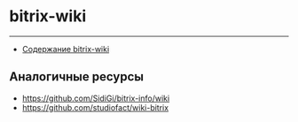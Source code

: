 # bitrix-wiki
***
  - [Содержание bitrix-wiki](https://github.com/Shevtcoff/bitrix-wiki/wiki)
  
  
## Аналогичные ресурсы
 - https://github.com/SidiGi/bitrix-info/wiki
 - https://github.com/studiofact/wiki-bitrix
